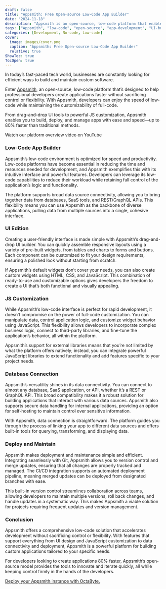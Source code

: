 ```yaml
---
draft: false
title: "Appsmith: Free Open-source Low-Code App Builder"
date: "2024-11-18"
description: "Appsmith is an open-source, low-code platform that enables rapid application development without sacrificing control or customization. It offers a drag-and-drop UI builder, JS customization, and seamless data connectivity, making it a versatile solution for building and deploying custom applications quickly and efficiently."
tags: ["Appsmith", "low-code", "open-source", "app-development", "UI-builder", "JavaScript", "database-connection", "custom-software", "deployment", "rapid-development"]
categories: [Development, No-code, Low-code]
cover:
  image: images/cover.png
  caption: "Appsmith: Free Open-source Low-Code App Builder"
  relative: true
ShowToc: true
TocOpen: true
---
```



In today’s fast\-paced tech world, businesses are constantly looking for efficient ways to build and maintain custom software. 

Enter [Appsmith](https://octabyte.io/development/nocode-lowcode/appsmith), an open\-source, low\-code platform that’s designed to help professional developers create applications faster without sacrificing control or flexibility. With Appsmith, developers can enjoy the speed of low\-code while maintaining the customizability of full\-code. 

From drag\-and\-drop UI tools to powerful JS customization, Appsmith enables you to build, deploy, and manage apps with ease and speed—up to 80% faster than traditional methods.



Watch our platform overview video on YouTube



### Low\-Code App Builder

Appsmith’s low\-code environment is optimized for speed and productivity. Low\-code platforms have become essential in reducing the time and resources needed for development, and Appsmith exemplifies this with its intuitive interface and powerful features. Developers can leverage its low\-code capabilities to reduce their workload while retaining full control of the application’s logic and functionality.

The platform supports broad data source connectivity, allowing you to bring together data from databases, SaaS tools, and REST/GraphQL APIs. This flexibility means you can use Appsmith as the backbone of diverse applications, pulling data from multiple sources into a single, cohesive interface.

### UI Edition

Creating a user\-friendly interface is made simple with Appsmith’s drag\-and\-drop UI builder. You can quickly assemble responsive layouts using a variety of pre\-built widgets, from tables and charts to forms and buttons. Each component can be customized to fit your design requirements, ensuring a polished look without starting from scratch.

If Appsmith’s default widgets don’t cover your needs, you can also create custom widgets using HTML, CSS, and JavaScript. This combination of ready\-to\-use and customizable options gives developers the freedom to create a UI that’s both functional and visually appealing.

### JS Customization

While Appsmith’s low\-code interface is perfect for rapid development, it doesn’t compromise on the power of full\-code customization. You can manipulate data, control application logic, and customize widget behavior using JavaScript. This flexibility allows developers to incorporate complex business logic, connect to third\-party libraries, and fine\-tune the application’s behavior, all within the platform.

Appsmith’s support for external libraries means that you’re not limited by what the platform offers natively; instead, you can integrate powerful JavaScript libraries to extend functionality and add features specific to your project needs.

### Database Connection

Appsmith’s versatility shines in its data connectivity. You can connect to almost any database, SaaS application, or API, whether it’s a REST or GraphQL API. This broad compatibility makes it a robust solution for building applications that interact with various data sources. Appsmith also supports secure data handling for internal applications, providing an option for self\-hosting to maintain control over sensitive information.

With Appsmith, data connection is straightforward. The platform guides you through the process of linking your app to different data sources and offers built\-in tools for querying, transforming, and displaying data.

### Deploy and Maintain

Appsmith makes deployment and maintenance simple and efficient. Integrating seamlessly with Git, Appsmith allows you to version control and merge updates, ensuring that all changes are properly tracked and managed. The CI/CD integration supports an automated deployment pipeline, meaning merged updates can be deployed from designated branches with ease.

This built\-in version control streamlines collaboration across teams, allowing developers to maintain multiple versions, roll back changes, and handle updates in a systematic way. This makes Appsmith a viable solution for projects requiring frequent updates and version management.

### Conclusion

Appsmith offers a comprehensive low\-code solution that accelerates development without sacrificing control or flexibility. With features that support everything from UI design and JavaScript customization to data connectivity and deployment, Appsmith is a powerful platform for building custom applications tailored to your specific needs. 

For developers looking to create applications 80% faster, Appsmith’s open\-source model provides the tools to innovate and iterate quickly, all while keeping control firmly in the hands of the developers.

[Deploy your Appsmith instance with OctaByte.](https://octabyte.io/start-trial/?service=Appsmith)


